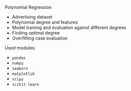 Polynomial Regression
- Advertising dataset
- Polynomial degree and features
- Model training and evaluation against different degrees
- Finding optimal degree
- Overfitting case evaluation

Used modules:
- `pandas`
- `numpy`
- `seaborn`
- `matplotlib`
- `scipy`
- `scikit-learn`
